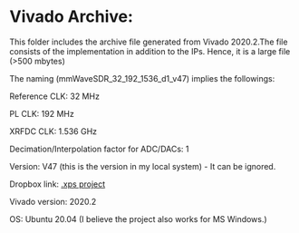 # Vivado Archive:
This folder includes the archive file generated from Vivado 2020.2.The file consists of the implementation in addition to the IPs. Hence, it is a large file (>500 mbytes)

The naming (mmWaveSDR_32_192_1536_d1_v47) implies the followings:

Reference CLK: 32 MHz

PL CLK: 192 MHz

XRFDC CLK: 1.536 GHz

Decimation/Interpolation factor for ADC/DACs: 1

Version: V47 (this is the version in my local system) - It can be ignored.

Dropbox link:
[.xps project
](https://www.dropbox.com/scl/fi/3yyymncf46k1fe2uh9jxx/baseNew_32_192_1536_d1_11212022.zip?rlkey=kaw0o9rs36l0z59ae8gz1b1xb&dl=0)

Vivado version: 2020.2

OS: Ubuntu 20.04 (I believe the project also works for MS Windows.)
